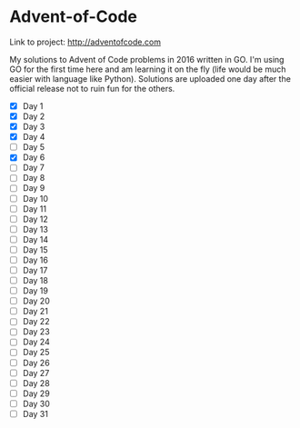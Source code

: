 # Advent-of-Code

Link to project: http://adventofcode.com

My solutions to Advent of Code problems in 2016 written in GO. I'm using GO for the first time here and am learning it on the fly (life would be much easier with language like Python). Solutions are uploaded one day after the official release not to ruin fun for the others.



- [x] Day 1
- [x] Day 2
- [x] Day 3
- [x] Day 4
- [ ] Day 5
- [x] Day 6
- [ ] Day 7
- [ ] Day 8
- [ ] Day 9
- [ ] Day 10
- [ ] Day 11
- [ ] Day 12
- [ ] Day 13
- [ ] Day 14
- [ ] Day 15
- [ ] Day 16
- [ ] Day 17
- [ ] Day 18
- [ ] Day 19
- [ ] Day 20
- [ ] Day 21
- [ ] Day 22
- [ ] Day 23
- [ ] Day 24
- [ ] Day 25
- [ ] Day 26
- [ ] Day 27
- [ ] Day 28
- [ ] Day 29
- [ ] Day 30
- [ ] Day 31
